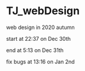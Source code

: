 # TJ_webDesign
web design in 2020 autumn

start at 22:37 on Dec 30th

end at 5:13 on Dec 31th

fix bugs at 13:16 on Jan 2nd